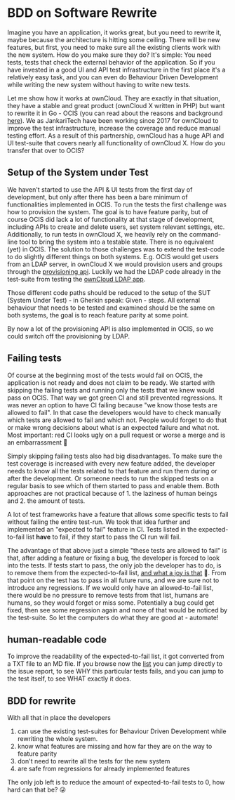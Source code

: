 # BDD on Software Rewrite

Imagine you have an application, it works great, but you need to rewrite it, maybe because the architecture is hitting some ceiling. There will be new features, but first, you need to make sure all the existing clients work with the new system. How do you make sure they do? It's simple: You need tests, tests that check the external behavior of the application. So if you have invested in a good UI and API test infrastructure in the first place it's a relatively easy task, and you can even do Behaviour Driven Development while writing the new system without having to write new tests.

Let me show how it works at ownCloud. They are exactly in that situation, they have a stable and great product (ownCloud X written in PHP) but want to rewrite it in Go - OCIS (you can read about the reasons and background [here](https://owncloud.com/infinite-scale/)).
We as JankariTech have been working since 2017 for ownCloud to improve the test infrastructure, increase the coverage and reduce manual testing effort. As a result of this partnership, ownCloud has a huge API and UI test-suite that covers nearly all functionality of ownCloud X. How do you transfer that over to OCIS?

## Setup of the System under Test

We haven't started to use the API & UI tests from the first day of development, but only after there has been a bare minimum of functionalities implemented in OCIS. To run the tests the first challenge was how to provision the system. The goal is to have feature parity, but of course OCIS did lack a lot of functionality at that stage of development, including APIs to create and delete users, set system relevant settings, etc. Additionally, to run tests in ownCloud X, we heavily rely on the command-line tool to bring the system into a testable state. There is no equivalent (yet) in OCIS. The solution to those challenges was to extend the test-code to do slightly different things on both systems. E.g. OCIS would get users from an LDAP server, in ownCloud X we would provision users and groups through the [provisioning api](https://doc.owncloud.com/server/developer_manual/core/apis/provisioning-api.html#instruction-set-for-users). Luckily we had the LDAP code already in the test-suite from testing the [ownCloud LDAP app](https://github.com/owncloud/user_ldap).

Those different code paths should be reduced to the setup of the SUT (System Under Test) - in Gherkin speak: Given - steps.
All external behaviour that needs to be tested and examined should be the same on both systems, the goal is to reach feature parity at some point.

By now a lot of the provisioning API is also implemented in OCIS, so we could switch off the provisioning by LDAP.

## Failing tests

Of course at the beginning most of the tests would fail on OCIS, the application is not ready and does not claim to be ready. We started with skipping the failing tests and running only the tests that we knew would pass on OCIS. That way we got green CI and still prevented regressions. It was never an option to have CI failing because "we know those tests are allowed to fail". In that case the developers would have to check manually which tests are allowed to fail and which not. People would forget to do that or make wrong decisions about what is an expected failure and what not. Most important: red CI looks ugly on a pull request or worse a merge and is an embarrassment 🙈

Simply skipping failing tests also had big disadvantages. To make sure the test coverage is increased with every new feature added, the developer needs to know all the tests related to that feature and run them during or after the development. Or someone needs to run the skipped tests on a regular basis to see which of them started to pass and enable them. Both approaches are not practical because of 1. the laziness of human beings and 2. the amount of tests.

A lot of test frameworks have a feature that allows some specific tests to fail without failing the entire test-run. We took that idea further and implemented an "expected to fail" feature in CI. Tests listed in the expected-to-fail list **have** to fail, if they start to pass the CI run will fail.

The advantage of that above just a simple "these tests are allowed to fail" is that, after adding a feature or fixing a bug, the developer is forced to look into the tests. If tests start to pass, the only job the developer has to do, is to remove them from the expected-to-fail list, [and what a joy is that](https://github.com/cs3org/reva/pull/1368#issuecomment-754179433) 🎉.
From that point on the test has to pass in all future runs, and we are sure not to introduce any regressions. If we would only have an allowed-to-fail list, there would be no pressure to remove tests from that list, humans are humans, so they would forget or miss some. Potentially a bug could get fixed, then see some regression again and none of that would be noticed by the test-suite. So let the computers do what they are good at - automate!

## human-readable code

To improve the readability of the expected-to-fail list, it got converted from a TXT file to an MD file. If you browse now the [list](https://github.com/owncloud/ocis/blob/master/tests/acceptance/expected-failures-API-on-OCIS-storage.md) you can jump directly to the issue report, to see WHY this particular tests fails, and you can jump to the test itself, to see WHAT exactly it does.

## BDD for rewrite

With all that in place the developers
1. can use the existing test-suites for Behaviour Driven Development while rewriting the whole system.
1. know what features are missing and how far they are on the way to feature parity
1. don't need to rewrite all the tests for the new system
1. are safe from regressions for already implemented features

The only job left is to reduce the amount of expected-to-fail tests to 0, how hard can that be? 😜
